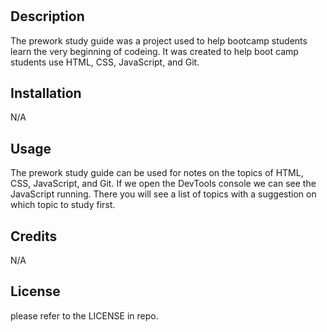 # <Prework Study Guide Webpage >

## Description

The prework study guide was a project used to help bootcamp students learn the very beginning of codeing.  It was created to help boot camp students use HTML, CSS, JavaScript, and Git. 

## Installation

N/A





## Usage

The prework study guide can be used for notes on the topics of HTML, CSS, JavaScript, and Git.  If we open the DevTools console we can see the JavaScript running. There you will see a list of topics with a suggestion on which topic to study first.  

## Credits

N/A

## License

please refer to the LICENSE in repo.